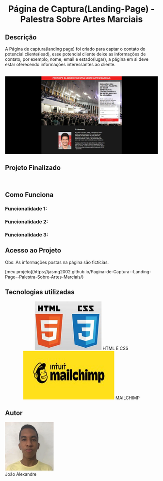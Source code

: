 <h1 align="center">  Página de Captura(Landing-Page) - Palestra Sobre Artes Marciais </h1>

<h2>Descrição</h2>
<p>A Página de captura(landing page) foi criado para captar o contato do potencial cliente(lead), esse potencial cliente deixe as informações de contato, por exemplo, nome, email e estado(lugar), a página em si deve estar oferecendo informações interessantes ao cliente.</p><br>

<img src="https://github.com/Jasmg2002/Pagina-de-Captura--Landing-Page--Palestra-Sobre-Artes-Marciais/blob/main/image/photoPage.JPG">

<h2 color=green >Projeto Finalizado</h2><br>

<h2>Como Funciona</h2>
  <h3> Funcionalidade 1:</h3>
    <p></p>
  <h3> Funcionalidade 2:</h3>
    <p></p>
  <h3> Funcionalidade 3:</h3>
    <p></p>

<h2>Acesso ao Projeto</h2>
<p>Obs: As informações postas na página são fictícias.</p>
  [meu projeto](https://jasmg2002.github.io/Pagina-de-Captura--Landing-Page--Palestra-Sobre-Artes-Marciais/)
  
<h2>Tecnologias utilizadas</h2>
<div align="center">
  <img width=220px height=160px src="./image/html_css.jpg">
  <span>HTML E CSS</span>
</div> 
<div align="center">
  <img width=300px height=160px src="./image/mailchimp.jpg">
  <span>MAILCHIMP</span>
</div>

<h2>Autor</h2>
<div>
  <img width=160px height=160px src="./image/minha_foto.jpg">
  <br>
  <span>João Alexandre</span>
</di>
  
